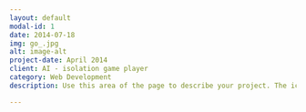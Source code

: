 ```yaml
---
layout: default
modal-id: 1
date: 2014-07-18
img: go_.jpg
alt: image-alt
project-date: April 2014
client: AI - isolation game player
category: Web Development
description: Use this area of the page to describe your project. The icon above is part of a free icon set by <a href="https://sellfy.com/p/8Q9P/jV3VZ/">Flat Icons</a>. On their website, you can download their free set with 16 icons, or you can purchase the entire set with 146 icons for only $12!

---
```

